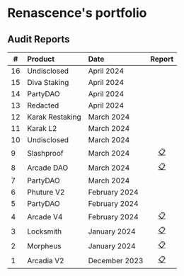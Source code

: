 # Renascence's portfolio

## Audit Reports

| #   | Product         | Date          |                                 Report                                  |
| --- | :-------------- | :------------ | :---------------------------------------------------------------------: |
| 16  | Undisclosed     | April 2024    |                                                                         |
| 15  | Diva Staking    | April 2024    |                                                                         |
| 14  | PartyDAO        | April 2024    |                                                                         |
| 13  | Redacted        | April 2024    |                                                                         |
| 12  | Karak Restaking | March 2024    |                                                                         |
| 11  | Karak L2        | March 2024    |                                                                         |
| 10  | Undisclosed     | March 2024    |                                                                         |
| 9   | Slashproof      | March 2024    |    [📋](./reports/Slashproof%20-%20Renascence%20Audit%20Report.pdf)    |
| 8   | Arcade DAO      | March 2024    | [📋](./reports/Arcade%20Staking%20-%20Renascence%20Audit%20Report.pdf) |
| 7   | PartyDAO        | March 2024    |                                                                         |
| 6   | Phuture V2      | February 2024 |                                                                         |
| 5   | PartyDAO        | February 2024 |                                                                         |
| 4   | Arcade V4       | February 2024 |   [📋](./reports/Arcade%20V4%20-%20Renascence%20Audit%20Report.pdf)    |
| 3   | Locksmith       | January 2024  |    [📋](./reports/Locksmith%20-%20Renascence%20Audit%20Report.pdf)     |
| 2   | Morpheus        | January 2024  |     [📋](./reports/Morpheus%20-%20Renascence%20Audit%20Report.pdf)     |
| 1   | Arcadia V2      | December 2023 |   [📋](./reports/Arcadia%20V2%20-%20Renascence%20Audit%20Report.pdf)   |
